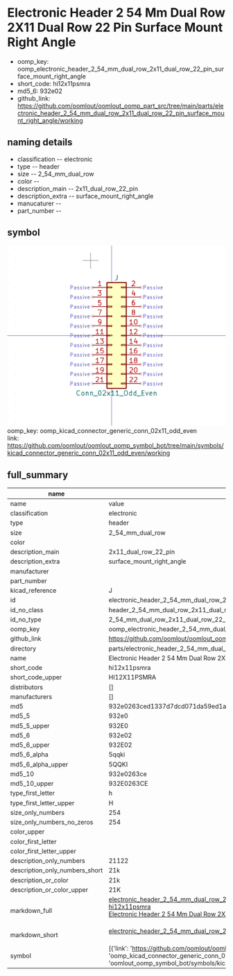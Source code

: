 # Electronic Header 2 54 Mm Dual Row 2X11 Dual Row 22 Pin Surface Mount Right Angle

  
* oomp_key: oomp_electronic_header_2_54_mm_dual_row_2x11_dual_row_22_pin_surface_mount_right_angle 
* short_code: hi12x11psmra
* md5_6: 932e02  
* github_link: https://github.com/oomlout/oomlout_oomp_part_src/tree/main/parts/electronic_header_2_54_mm_dual_row_2x11_dual_row_22_pin_surface_mount_right_angle/working  
## naming details
* classification -- electronic
* type -- header
* size -- 2_54_mm_dual_row
* color -- 
* description_main -- 2x11_dual_row_22_pin
* description_extra -- surface_mount_right_angle
* manucaturer -- 
* part_number -- 



## symbol

![](symbol/0/working/working_600.png)  
oomp_key: oomp_kicad_connector_generic_conn_02x11_odd_even  
link: https://github.com/oomlout/oomlout_oomp_symbol_bot/tree/main/symbols/kicad_connector_generic_conn_02x11_odd_even/working  


## full_summary
| name | value | 
| --- | --- | 
| name | value | 
| classification | electronic | 
| type | header | 
| size | 2_54_mm_dual_row | 
| color |  | 
| description_main | 2x11_dual_row_22_pin | 
| description_extra | surface_mount_right_angle | 
| manufacturer |  | 
| part_number |  | 
| kicad_reference | J | 
| id | electronic_header_2_54_mm_dual_row_2x11_dual_row_22_pin_surface_mount_right_angle | 
| id_no_class | header_2_54_mm_dual_row_2x11_dual_row_22_pin_surface_mount_right_angle | 
| id_no_type | 2_54_mm_dual_row_2x11_dual_row_22_pin_surface_mount_right_angle | 
| oomp_key | oomp_electronic_header_2_54_mm_dual_row_2x11_dual_row_22_pin_surface_mount_right_angle | 
| github_link | https://github.com/oomlout/oomlout_oomp_part_src/tree/main/parts/electronic_header_2_54_mm_dual_row_2x11_dual_row_22_pin_surface_mount_right_angle/working | 
| directory | parts/electronic_header_2_54_mm_dual_row_2x11_dual_row_22_pin_surface_mount_right_angle | 
| name | Electronic Header 2 54 Mm Dual Row 2X11 Dual Row 22 Pin Surface Mount Right Angle | 
| short_code | hi12x11psmra | 
| short_code_upper | HI12X11PSMRA | 
| distributors | [] | 
| manufacturers | [] | 
| md5 | 932e0263ced1337d7dcd071da59ed1ab | 
| md5_5 | 932e0 | 
| md5_5_upper | 932E0 | 
| md5_6 | 932e02 | 
| md5_6_upper | 932E02 | 
| md5_6_alpha | 5qqki | 
| md5_6_alpha_upper | 5QQKI | 
| md5_10 | 932e0263ce | 
| md5_10_upper | 932E0263CE | 
| type_first_letter | h | 
| type_first_letter_upper | H | 
| size_only_numbers | 254 | 
| size_only_numbers_no_zeros | 254 | 
| color_upper |  | 
| color_first_letter |  | 
| color_first_letter_upper |  | 
| description_only_numbers | 21122 | 
| description_only_numbers_short | 21k | 
| description_or_color | 21k | 
| description_or_color_upper | 21K | 
| markdown_full | [electronic_header_2_54_mm_dual_row_2x11_dual_row_22_pin_surface_mount_right_angle](https://github.com/oomlout/oomlout_oomp_part_src/tree/main/parts/electronic_header_2_54_mm_dual_row_2x11_dual_row_22_pin_surface_mount_right_angle/working)<br>[hi12x11psmra](https://github.com/oomlout/oomlout_oomp_part_src/tree/main/parts/electronic_header_2_54_mm_dual_row_2x11_dual_row_22_pin_surface_mount_right_angle/working)<br>[Electronic Header 2 54 Mm Dual Row 2X11 Dual Row 22 Pin Surface Mount Right Angle](https://github.com/oomlout/oomlout_oomp_part_src/tree/main/parts/electronic_header_2_54_mm_dual_row_2x11_dual_row_22_pin_surface_mount_right_angle/working)<br><br> | 
| markdown_short | [electronic_header_2_54_mm_dual_row_2x11_dual_row_22_pin_surface_mount_right_angle](https://github.com/oomlout/oomlout_oomp_part_src/tree/main/parts/electronic_header_2_54_mm_dual_row_2x11_dual_row_22_pin_surface_mount_right_angle/working)<br><br> | 
| symbol | [{'link': 'https://github.com/oomlout/oomlout_oomp_symbol_bot/tree/main/symbols/kicad_connector_generic_conn_02x11_odd_even', 'oomp_key': 'oomp_kicad_connector_generic_conn_02x11_odd_even', 'directory': 'oomlout_oomp_symbol_bot/symbols/kicad_connector_generic_conn_02x11_odd_even//working/working.kicad_sym'}] | 
